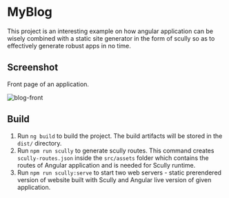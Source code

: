 # MyBlog

This project is an interesting example on how angular application can be wisely combined with a static site generator in the form of scully so as to effectively generate robust apps in no time.

## Screenshot

Front page of an application.

![blog-front](https://user-images.githubusercontent.com/50672367/168911182-5ad277bd-ac7e-4aca-bb49-88a47e3a27c8.PNG)

## Build

1. Run `ng build` to build the project. The build artifacts will be stored in the `dist/` directory.
2. Run `npm run scully` to generate scully routes. This command creates `scully-routes.json` inside the `src/assets` folder which contains the routes of Angular application and is needed for Scully runtime.
3. Run `npm run scully:serve` to start two web servers - static prerendered version of website built with Scully and Angular live version of given application.
